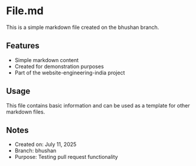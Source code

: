 # File.md

This is a simple markdown file created on the bhushan branch.

## Features
- Simple markdown content
- Created for demonstration purposes
- Part of the website-engineering-india project

## Usage
This file contains basic information and can be used as a template for other markdown files.

## Notes
- Created on: July 11, 2025
- Branch: bhushan
- Purpose: Testing pull request functionality
